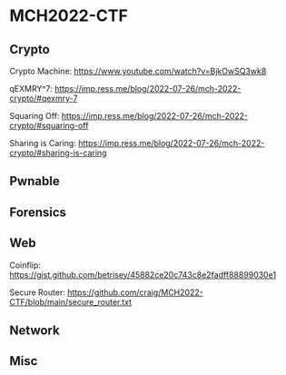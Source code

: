 # MCH2022-CTF

## Crypto
Crypto Machine: https://www.youtube.com/watch?v=BjkOwSQ3wk8

qEXMRY^7: https://imp.ress.me/blog/2022-07-26/mch-2022-crypto/#qexmry-7

Squaring Off: https://imp.ress.me/blog/2022-07-26/mch-2022-crypto/#squaring-off

Sharing is Caring: https://imp.ress.me/blog/2022-07-26/mch-2022-crypto/#sharing-is-caring

## Pwnable

## Forensics

## Web

Coinflip: https://gist.github.com/betrisey/45882ce20c743c8e2fadff88899030e1

Secure Router: https://github.com/craig/MCH2022-CTF/blob/main/secure_router.txt

## Network

## Misc

